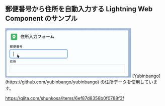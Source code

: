 ## 郵便番号から住所を自動入力する Lightning Web Component のサンプル
<img src="img/screenshot.gif" width="400" />
[Yubinbango](https://github.com/yubinbango/yubinbango) の住所データを使用しています。

https://qiita.com/shunkosa/items/6ef87d8358b0f0788f3f
